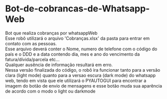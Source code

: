 # Bot-de-cobrancas-de-Whatsapp-Web
 Bot que realiza cobranças por whatsappWeb<br>
Esse robô utilizará o arquivo 'Cobranças.xlsx' da pasta para entrar em contato com as pessoas.<br>
Esse arquivo deverá conter o Nome, numero de telefone com o código do país e o DDD e a data contendo dia, mes e ano do vencimento da fatura/dívida/parcela etc...<br>
Qualquer ausência de informação resultará em erro. <br>
Nessa versão finalizada do código, o robô ira funcionar tanto para a versão clara (light mode) quanto para a versao escura (dark mode) do whatsapp web, tendo em vista que ele utilizará
o PYAUTOGUI para encontrar a imagem do botão de envio de mensagens e esse botão muda sua aparência de acordo com o modo o light ou darkmode
